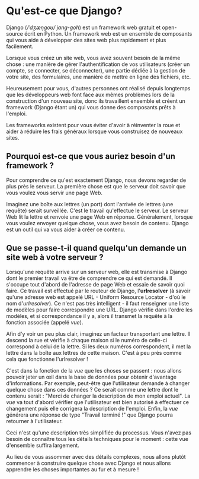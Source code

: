 # Qu'est-ce que Django?

Django (*/ˈdʒæŋɡoʊ/ jang-goh*) est un framework web gratuit et open-source écrit en Python. Un framework web est un ensemble de composants qui vous aide à développer des sites web plus rapidement et plus facilement.

Lorsque vous créez un site web, vous avez souvent besoin de la même chose : une manière de gérer l'authentification de vos utilisateurs (créer un compte, se connecter, se déconnecter), une partie dédiée à la gestion de votre site, des formulaires, une manière de mettre en ligne des fichiers, etc.

Heureusement pour vous, d'autres personnes ont réalisé depuis longtemps que les développeurs web font face aux mêmes problèmes lors de la construction d'un nouveau site, donc ils travaillent ensemble et créent un framework (Django étant un) qui vous donne des composants prêts à l'emploi.

Les frameworks existent pour vous éviter d'avoir à réinventer la roue et aider à réduire les frais généraux lorsque vous construisez de nouveaux sites.

## Pourquoi est-ce que vous auriez besoin d'un framework ?

Pour comprendre ce qu'est exactement Django, nous devons regarder de plus près le serveur. La première chose est que le serveur doit savoir que vous voulez vous servir une page Web.

Imaginez une boîte aux lettres (un port) dont l'arrivée de lettres (une requête) serait surveillée. C'est le travail qu'effectue le serveur. Le serveur Web lit la lettre et renvoie une page Web en réponse. Généralement, lorsque vous voulez envoyer quelque chose, vous avez besoin de contenu. Django est un outil qui va vous aider à créer ce contenu.

## Que se passe-t-il quand quelqu'un demande un site web à votre serveur ?

Lorsqu'une requête arrive sur un serveur web, elle est transmise à Django dont le premier travail va être de comprendre ce qui est demandé. Il s'occupe tout d'abord de l'adresse de page Web et essaie de savoir quoi faire. Ce travail est effectué par le routeur de Django, l'**urlresolver** (à savoir qu'une adresse web est appelé URL - Uniform Resource Locator - d'où le nom d'*urlresolver*). Ce n'est pas très intelligent - il faut renseigner une liste de modèles pour faire correspondre une URL. Django vérifie dans l'ordre les modèles, et si correspondance il y a, alors il transmet la requête à la fonction associée (appelé *vue*).

Afin d'y voir un peu plus clair, imaginez un facteur transportant une lettre. Il descend la rue et vérifie à chaque maison si le numéro de celle-ci correspond à celui de la lettre. Si les deux numéros correspondent, il met la lettre dans la boîte aux lettres de cette maison. C'est à peu près comme cela que fonctionne l'urlresolver !

C'est dans la fonction de la *vue* que les choses se passent : nous allons pouvoir jeter un œil dans la base de données pour obtenir d'avantage d'informations. Par exemple, peut-être que l'utilisateur demande à changer quelque chose dans ces données ? Ce serait comme une lettre dont le contenu serait : "Merci de changer la description de mon emploi actuel". La *vue* va tout d'abord vérifier que l'utilisateur est bien autorisé à effectuer ce changement puis elle corrigera la description de l'emploi. Enfin, la *vue* générera une réponse de type "Travail terminé !" que Django pourra retourner à l'utilisateur.

Ceci n'est qu'une description très simplifiée du processus. Vous n'avez pas besoin de connaître tous les détails techniques pour le moment : cette vue d'ensemble suffira largement.

Au lieu de vous assommer avec des détails complexes, nous allons plutôt commencer à construire quelque chose avec Django et nous allons apprendre les choses importantes au fur et à mesure !